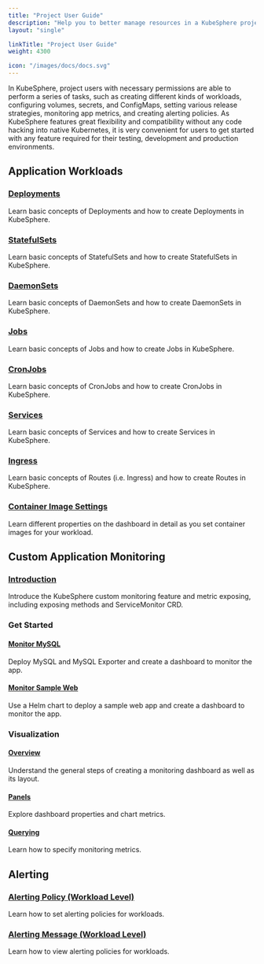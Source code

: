 ```yaml
---
title: "Project User Guide"
description: "Help you to better manage resources in a KubeSphere project"
layout: "single"

linkTitle: "Project User Guide"
weight: 4300

icon: "/images/docs/docs.svg"
---
```


In KubeSphere, project users with necessary permissions are able to perform a series of tasks, such as creating different kinds of workloads, configuring volumes, secrets, and ConfigMaps, setting various release strategies, monitoring app metrics, and creating alerting policies. As KubeSphere features great flexibility and compatibility without any code hacking into native Kubernetes, it is very convenient for users to get started with any feature required for their testing, development and production environments.

## Application Workloads

### [Deployments](../project-user-guide/application-workloads/deployments/)

Learn basic concepts of Deployments and how to create Deployments in KubeSphere.

### [StatefulSets](../project-user-guide/application-workloads/statefulsets/)

Learn basic concepts of StatefulSets and how to create StatefulSets in KubeSphere.

### [DaemonSets](../project-user-guide/application-workloads/daemonsets/)

Learn basic concepts of DaemonSets and how to create DaemonSets in KubeSphere.

### [Jobs](../project-user-guide/application-workloads/jobs/)

Learn basic concepts of Jobs and how to create Jobs in KubeSphere.

### [CronJobs](../project-user-guide/application-workloads/cronjob/)

Learn basic concepts of CronJobs and how to create CronJobs in KubeSphere.

### [Services](../project-user-guide/application-workloads/services/)

Learn basic concepts of Services and how to create Services in KubeSphere.

### [Ingress](../project-user-guide/application-workloads/ingress/)

Learn basic concepts of Routes (i.e. Ingress) and how to create Routes in KubeSphere.

### [Container Image Settings](../project-user-guide/application-workloads/container-image-settings/)

Learn different properties on the dashboard in detail as you set container images for your workload.

## Custom Application Monitoring

### [Introduction](../project-user-guide/custom-application-monitoring/introduction/)

Introduce the KubeSphere custom monitoring feature and metric exposing, including exposing methods and ServiceMonitor CRD.

### Get Started

#### [Monitor MySQL](../project-user-guide/custom-application-monitoring/get-started/monitor-mysql/)

Deploy MySQL and MySQL Exporter and create a dashboard to monitor the app.

#### [Monitor Sample Web](../project-user-guide/custom-application-monitoring/get-started/monitor-sample-web/)

Use a Helm chart to deploy a sample web app and create a dashboard to monitor the app.

### Visualization

#### [Overview](../project-user-guide/custom-application-monitoring/visualization/overview/)

Understand the general steps of creating a monitoring dashboard as well as its layout.

#### [Panels](../project-user-guide/custom-application-monitoring/visualization/panel/)

Explore dashboard properties and chart metrics.

#### [Querying](../project-user-guide/custom-application-monitoring/visualization/querying/)

Learn how to specify monitoring metrics.

## Alerting

### [Alerting Policy (Workload Level)](../project-user-guide/alerting/alerting-policy/)

Learn how to set alerting policies for workloads.

### [Alerting Message (Workload Level)](../project-user-guide/alerting/alerting-message/)

Learn how to view alerting policies for workloads.